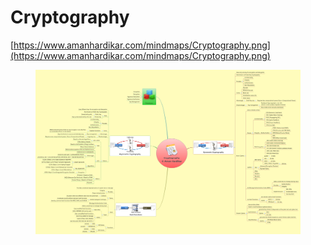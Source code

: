 # Cryptography

[https://www.amanhardikar.com/mindmaps/Cryptography.png](https://www.amanhardikar.com/mindmaps/Cryptography.png)

<figure><img src="../../../.gitbook/assets/image (96).png" alt=""><figcaption></figcaption></figure>

